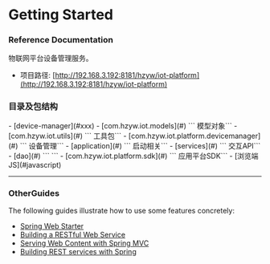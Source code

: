 # Getting Started

### Reference Documentation
物联网平台设备管理服务。

* 项目路径: [http://192.168.3.192:8181/hzyw/iot-platform](http://192.168.3.192:8181/hzyw/iot-platform)

<h3 id="catalog">目录及包结构</h2>
- [device-manager](#xxx)  
    - [com.hzyw.iot.models](#) ``` 模型对象```
    - [com.hzyw.iot.utils](#) ``` 工具包```
    - [com.hzyw.iot.platform.devicemanager](#) ``` 设备管理```
        - [application](#) ``` 启动相关```
        - [services](#) ``` 交互API```
        - [dao](#) ``` ```
    - [com.hzyw.iot.platform.sdk](#) ``` 应用平台SDK```
    - [浏览端 JS](#javascript)




-----
### OtherGuides
The following guides illustrate how to use some features concretely:
* [Spring Web Starter](https://docs.spring.io/spring-boot/docs/{bootVersion}/reference/htmlsingle/#boot-features-developing-web-applications)
* [Building a RESTful Web Service](https://spring.io/guides/gs/rest-service/)
* [Serving Web Content with Spring MVC](https://spring.io/guides/gs/serving-web-content/)
* [Building REST services with Spring](https://spring.io/guides/tutorials/bookmarks/)

